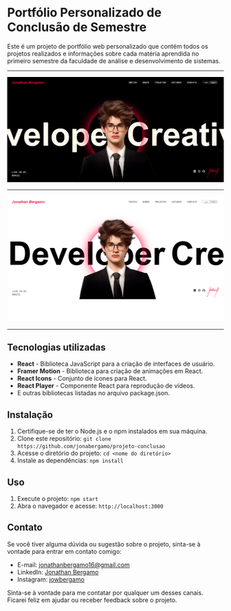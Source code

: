 # Portfólio Personalizado de Conclusão de Semestre

Este é um projeto de portfólio web personalizado que contém todos os projetos realizados e informações sobre cada matéria aprendida no primeiro semestre da faculdade de análise e desenvolvimento de sistemas.

<hr/>

<img src="./src/assets/readme/1.png" alt="Texto alternativo" />
<hr/>
<img src="./src/assets/readme/2.png" alt="Texto alternativo" />

<hr/>

## Tecnologias utilizadas

- **React** - Biblioteca JavaScript para a criação de interfaces de usuário.
- **Framer Motion** - Biblioteca para criação de animações em React.
- **React Icons** - Conjunto de ícones para React.
- **React Player** - Componente React para reprodução de vídeos.
- E outras bibliotecas listadas no arquivo package.json.

## Instalação

1. Certifique-se de ter o Node.js e o npm instalados em sua máquina.
2. Clone este repositório: `git clone https://github.com/jonabergamo/projeto-conclusao`
3. Acesse o diretório do projeto: `cd <nome do diretório>`
4. Instale as dependências: `npm install`

## Uso

1. Execute o projeto: `npm start`
2. Abra o navegador e acesse: `http://localhost:3000`

## Contato

Se você tiver alguma dúvida ou sugestão sobre o projeto, sinta-se à vontade para entrar em contato comigo:

- E-mail: jonathanbergamo16@gmail.com
- LinkedIn: [Jonathan Bergamo](https://www.linkedin.com/in/jonathanbergamo/)
- Instagram: [jowbergamo](https://www.instagram.com/jowbergamo/)

Sinta-se à vontade para me contatar por qualquer um desses canais. Ficarei feliz em ajudar ou receber feedback sobre o projeto.
